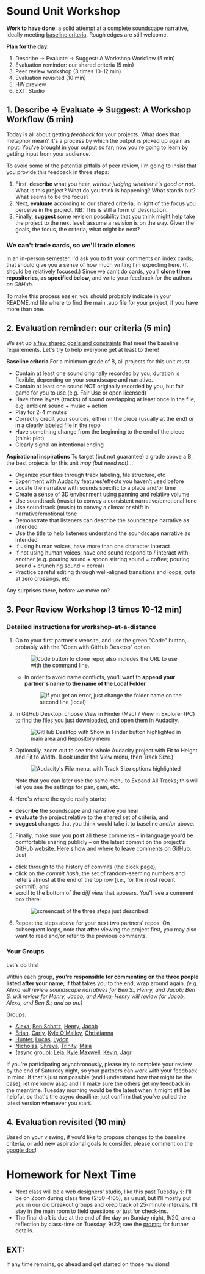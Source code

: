 
# Sound Unit Workshop

**Work to have done**: a solid attempt at a complete soundscape narrative, ideally meeting <a href="http://bit.ly/cdm2020fall-notes#heading=h.wke68rgfiqrs">baseline criteria</a>. Rough edges are still welcome.

**Plan for the day**:

1. Describe -> Evaluate -> Suggest: A Workshop Workflow (5 min)
2. Evaluation reminder: our shared criteria (5 min)
3. Peer review workshop (3 times 10-12 min)
4. Evaluation revisited (10 min)
5. HW preview
6. EXT: Studio



## 1. Describe -> Evaluate -> Suggest: A Workshop Workflow (5 min)

Today is all about getting _feedback_ for your projects. What does that metaphor mean? It's a process by which the output is picked up again as input. You've brought in your output so far; now you're going to learn by getting input from your audience.

<!-- A lot of peer review fails because it falls to one of two extremes: noncommittal nods, or non-stop nitpicking. Neither really takes advantage of the output we have in front of us. -->

To avoid some of the potential pitfalls of peer review, I'm going to insist that you provide this feedback in three steps:
<div class="alert alert-info">
<ol><li> First, <strong>describe</strong> what you hear, <em>without judging whether it's good or not</em>. What is this project? What do you think is happening? What stands out? What seems to be the focus? <!-- A lot of times as writers, even soundwriters, we don't even know if our audience is getting the main point we want to get across. This is a way of finding out. --></li>
<li>Next, <strong>evaluate</strong> according to our shared criteria, in light of the focus you perceive in the project. NB: This is still a form of description.<!-- It's not about "good" or "bad" in the abstract but about where it meets or misses the shared or stated goals. --></li>
<li>Finally, <strong>suggest</strong> some revision possibility that you think might help take the project to the next level: assume a revision is on the way. Given the goals, the focus, the criteria, what might be next? <!-- Pose your comments as a suggestion, not a command: and interpret comments you receive as suggestions, not commands. --></li>
</ol>
</div>

### We can't trade cards, so we'll trade clones

In an in-person semester, I'd ask you to fit your comments on index cards; that should give you a sense of how much writing I'm expecting here. (It should be relatively focused.) Since we can't do cards, you'll **clone three repositories, as specified below,** and write your feedback for the authors _on GitHub_.

<div class="alert alert-info">
To make this process easier, you should probably indicate in your README.md file where to find the main .aup file for your project, if you have more than one.
</div>


## 2. Evaluation reminder: our criteria (5 min)
We set up [a few shared goals and constraints](http://bit.ly/cdm2020fall-notes#heading=h.wke68rgfiqrs) that meet the baseline requirements. Let's try to help everyone get at least to there!

<section id="sound-criteria">
<strong>Baseline criteria</strong>
For a minimum grade of B, all projects for this unit <em>must</em>:
<ul><li>Contain at least one sound originally recorded by you; duration is flexible, depending on your soundscape and narrative.</li>
<li>Contain at least one sound NOT originally recorded by you, but fair game for you to use (e.g. Fair Use or open licensed)</li>
<li>Have three layers (tracks) of sound overlapping at least once in the file, e.g. ambient sound + music + action</li>
<li>Play for 2-4 minutes</li>
<li>Correctly credit your sources, either in the piece (usually at the end) or in a clearly labeled file in the repo</li>
<li>Have something change from the beginning to the end of the piece (think: plot)</li>
<li>Clearly signal an intentional ending</li>
</ul>

<strong>Aspirational inspirations</strong>
To target (but not guarantee) a grade above a B, the best projects for this unit _may (but need not)_...

<ul>
<li>Organize your files through track labeling, file structure, etc</li>
<li>Experiment with Audacity features/effects you haven’t used before</li>
<li>Locate the narrative with sounds specific to a place and/or time</li>
<li>Create a sense of 3D environment using panning and relative volume</li>
<li>Use soundtrack (music) to convey a consistent narrative/emotional tone</li>
<li>Use soundtrack (music) to convey a climax or shift in narrative/emotional tone</li>
<li>Demonstrate that listeners can describe the soundscape narrative as intended</li>
<li>Use the title to help listeners understand the soundscape narrative as intended</li>
<li>If using human voices, have more than one character interact</li>
<li>If not using human voices, have one sound respond to / interact with another (e.g. pouring sound + spoon stirring sound = coffee; pouring sound + crunching sound = cereal)</li>
<li>Practice careful editing through well-aligned transitions and loops, cuts at zero crossings, etc</li>
</section>

Any surprises there, before we move on?

## 3. Peer Review Workshop (3 times 10-12 min)

### Detailed instructions for workshop-at-a-distance

1. Go to your first partner's website, and use the green "Code" button, probably with the "Open with GitHub Desktop" option. <figure><img src="../assets/img/github--clone-code.png" alt="Code button to clone repo; also includes the URL to use with the command line." /></figure>
    - In order to avoid name conflicts, you'll want to **append your partner's name to the name of the Local Folder**  <figure><img src="../assets/img/github-desktop--directory-not-empty.png" alt="if you get an error, just change the folder name on the second line (local)" /></figure>

2. In GitHub Desktop, choose View in Finder (Mac) / View in Explorer (PC) to find the files you just downloaded, and open them in Audacity.<figure><img src="../assets/img/github-desktop--show-in-finder.png" alt="GitHub Desktop with Show in Finder button highlighted in main area and Repository menu"/></figure>

3. Optionally, zoom out to see the whole Audacity project with Fit to Height and Fit to Width. (Look under the View menu, then Track Size.) <figure><img src="../assets/img/audacity--fit-to-height-and-width.png" alt="Audacity's File menu, with Track Size options highlighted" /></figure> Note that you can later use the same menu to Expand All Tracks; this will let you see the settings for pan, gain, etc.

4. Here's where the cycle really starts:
  * **describe** the soundscape and narrative you hear
  * **evaluate** the project relative to the shared set of criteria, and
  * **suggest** changes that you think would take it to baseline and/or above.

5. Finally, make sure you **post** all these comments – in language you'd be comfortable sharing publicly – on the latest commit on the project's GitHub website. Here's how and where to leave comments on GitHub: Just
  * click through to the history of commits (the clock page);
  * click on the _commit hash_, the set of random-seeming numbers and letters almost at the end of the top row (i.e., for the most recent commit); and
  * scroll to the bottom of the _diff view_ that appears. You'll see a comment box there: <figure><img src="../assets/img/github--comment-on-commit.gif" alt="screencast of the three steps just described"/></figure>

6. Repeat the steps above for your next two partners' repos. On subsequent loops, note that **after** viewing the project first, you may also want to read and/or refer to the previous comments.

### Your Groups
<div class="alert alert-success">
Let's do this!
</div>

Within each group, **you're responsible for commenting on the three people listed after your name**; if that takes you to the end, wrap around again. _(e.g. Alexa will review soundscape narratives for Ben S., Henry, and Jacob; Ben S. will review for Henry, Jacob, and Alexa; Henry will review for Jacob, Alexa, and Ben S.; and so on.)_

Groups:

* [Alexa](https://github.com/AlexaSpaventa/soundscape2020fall), [Ben Schatz](https://github.com/bschatz17/soundscape2020fall), [Henry](https://github.com/heh44/soundscape2020fall), [Jacob](https://github.com/JTH74/soundscape2020fall)
* [Brian](https://github.com/briansostek/soundscape2020fall), [Carly](https://github.com/carlystanford/soundscape2020fall), [Kyle O'Malley](https://github.com/jkomalley/soundscape2020fall), [Christianna](https://github.com/csk32/soundscape2020fall)
* [Hunter](https://github.com/hjo6/soundscape2020fall), [Lucas](https://github.com/LDib/soundscape2020fall), [Lydon](https://github.com/LLP37/soundscape2020fall)
* [Nicholas](https://github.com/peekssezin/soundscape2020fall), [Shreya](https://github.com/shreyababu/soundscape2020fall), [Trinity](https://github.com/trinitymccool/soundscape2020fall), [Maia](https://github.com/Maials268/soundscape2020fall)
* (async group): [Leia](https://github.com/leiawerner/soundscape2020fall), [Kyle Maxwell](https://github.com/KyleMaxwell1224/soundscape2020fall), [Kevin](https://github.com/kevdliedel/soundscape2020fall), [Jagr](https://github.com/jeepy33/soundscape2020fall)

<div class="alert alert-warning">
If you're participating asynchronously, please try to complete your review by the end of Saturday night, so your partners can work with your feedback in mind. If that's just not possible (and I understand how that might be the case), let me know asap and I'll make sure the others get my feedback in the meantime. Tuesday morning would be the latest when it might still be helpful, so that's the async deadline; just confirm that you've pulled the latest version whenever you start.
</div>



## 4. Evaluation revisited (10 min)
Based on your viewing, if you'd like to propose changes to the baseline criteria, or add new aspirational goals to consider, please comment on the [google doc](http://bit.ly/cdm2020fall-notes#heading=h.wke68rgfiqrs)!


# Homework for Next Time
* Next class will be a web designers' studio, like this past Tuesday's: I'll be on Zoom during class time (2:50-4:05), as usual, but I'll mostly put you in our old breakout groups and keep track of 25-minute intervals. I'll stay in the main room to field questions or just for check-ins.
* The final draft is due at the end of the day on Sunday night, 9/20, and a reflection by class-time on Tuesday, 9/22; see the [prompt](https://github.com/benmiller314/soundscape2020fall) for further details.


## EXT:
If any time remains, go ahead and get started on those revisions!
